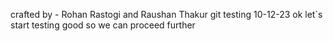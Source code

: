 crafted by - Rohan Rastogi and Raushan Thakur
git testing 10-12-23
ok let`s start
testing 
good so we can proceed further
